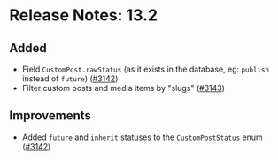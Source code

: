 # Release Notes: 13.2

## Added

- Field `CustomPost.rawStatus` (as it exists in the database, eg: `publish` instead of `future`) ([#3142](https://github.com/GatoGraphQL/GatoGraphQL/pull/3142))
- Filter custom posts and media items by "slugs" ([#3143](https://github.com/GatoGraphQL/GatoGraphQL/pull/3143))

## Improvements

- Added `future` and `inherit` statuses to the `CustomPostStatus` enum ([#3142](https://github.com/GatoGraphQL/GatoGraphQL/pull/3142))
